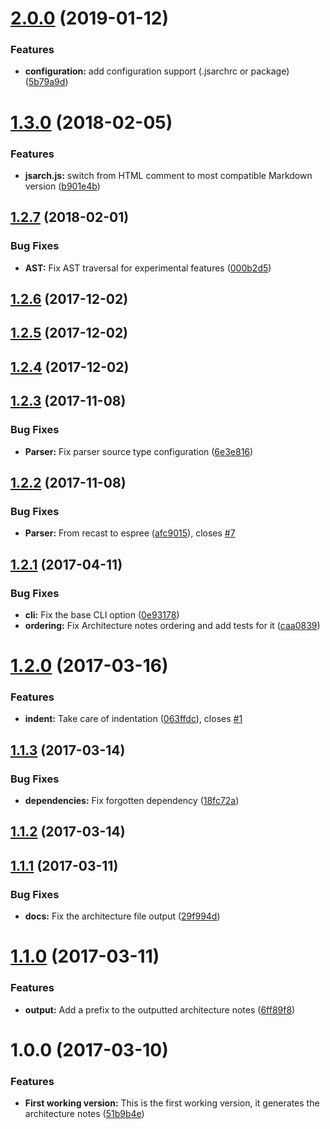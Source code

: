 # [2.0.0](https://github.com/nfroidure/jsarch/compare/v1.3.0...v2.0.0) (2019-01-12)


### Features

* **configuration:** add configuration support (.jsarchrc or package) ([5b79a9d](https://github.com/nfroidure/jsarch/commit/5b79a9d))



<a name="1.3.0"></a>
# [1.3.0](https://github.com/nfroidure/jsarch/compare/v1.2.7...v1.3.0) (2018-02-05)


### Features

* **jsarch.js:** switch from HTML comment to most compatible Markdown version ([b901e4b](https://github.com/nfroidure/jsarch/commit/b901e4b))



<a name="1.2.7"></a>
## [1.2.7](https://github.com/nfroidure/jsarch/compare/v1.2.6...v1.2.7) (2018-02-01)


### Bug Fixes

* **AST:** Fix AST traversal for experimental features ([000b2d5](https://github.com/nfroidure/jsarch/commit/000b2d5))



<a name="1.2.6"></a>
## [1.2.6](https://github.com/nfroidure/jsarch/compare/v1.2.5...v1.2.6) (2017-12-02)



<a name="1.2.5"></a>
## [1.2.5](https://github.com/nfroidure/jsarch/compare/v1.2.4...v1.2.5) (2017-12-02)



<a name="1.2.4"></a>
## [1.2.4](https://github.com/nfroidure/jsarch/compare/v1.2.3...v1.2.4) (2017-12-02)



<a name="1.2.3"></a>
## [1.2.3](https://github.com/nfroidure/jsarch/compare/v1.2.2...v1.2.3) (2017-11-08)


### Bug Fixes

* **Parser:** Fix parser source type configuration ([6e3e816](https://github.com/nfroidure/jsarch/commit/6e3e816))



<a name="1.2.2"></a>
## [1.2.2](https://github.com/nfroidure/jsarch/compare/v1.2.1...v1.2.2) (2017-11-08)


### Bug Fixes

* **Parser:** From recast to espree ([afc9015](https://github.com/nfroidure/jsarch/commit/afc9015)), closes [#7](https://github.com/nfroidure/jsarch/issues/7)



<a name="1.2.1"></a>
## [1.2.1](https://github.com/nfroidure/jsarch/compare/v1.2.0...v1.2.1) (2017-04-11)


### Bug Fixes

* **cli:** Fix the base CLI option ([0e93178](https://github.com/nfroidure/jsarch/commit/0e93178))
* **ordering:** Fix Architecture notes ordering and add tests for it ([caa0839](https://github.com/nfroidure/jsarch/commit/caa0839))



<a name="1.2.0"></a>
# [1.2.0](https://github.com/nfroidure/jsarch/compare/v1.1.3...v1.2.0) (2017-03-16)


### Features

* **indent:** Take care of indentation ([063ffdc](https://github.com/nfroidure/jsarch/commit/063ffdc)), closes [#1](https://github.com/nfroidure/jsarch/issues/1)



<a name="1.1.3"></a>
## [1.1.3](https://github.com/nfroidure/jsarch/compare/v1.1.2...v1.1.3) (2017-03-14)


### Bug Fixes

* **dependencies:** Fix forgotten dependency ([18fc72a](https://github.com/nfroidure/jsarch/commit/18fc72a))



<a name="1.1.2"></a>
## [1.1.2](https://github.com/nfroidure/jsarch/compare/v1.1.1...v1.1.2) (2017-03-14)



<a name="1.1.1"></a>
## [1.1.1](https://github.com/nfroidure/jsarch/compare/v1.1.0...v1.1.1) (2017-03-11)


### Bug Fixes

* **docs:** Fix the architecture file output ([29f994d](https://github.com/nfroidure/jsarch/commit/29f994d))



<a name="1.1.0"></a>
# [1.1.0](https://github.com/nfroidure/jsarch/compare/v1.0.0...v1.1.0) (2017-03-11)


### Features

* **output:** Add a prefix to the outputted architecture notes ([6ff89f8](https://github.com/nfroidure/jsarch/commit/6ff89f8))



<a name="1.0.0"></a>
# 1.0.0 (2017-03-10)


### Features

* **First working version:** This is the first working version, it generates the architecture notes ([51b9b4e](https://github.com/nfroidure/jsarch/commit/51b9b4e))



